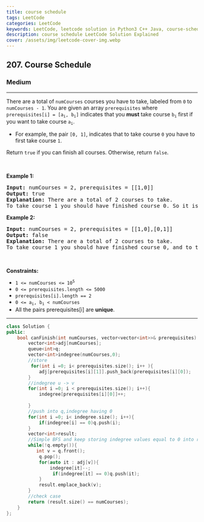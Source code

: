 ```yaml
---
title: course schedule
tags: LeetCode
categories: LeetCode
keywords: LeetCode, leetcode solution in Python3 C++ Java, course-schedule solution
description: course schedule LeetCode Solution Explained
cover: /assets/img/leetcode-cover-img.webp
---
```



<h2>207. Course Schedule</h2><h3>Medium</h3><hr><div><p>There are a total of <code>numCourses</code> courses you have to take, labeled from <code>0</code> to <code>numCourses - 1</code>. You are given an array <code>prerequisites</code> where <code>prerequisites[i] = [a<sub>i</sub>, b<sub>i</sub>]</code> indicates that you <strong>must</strong> take course <code>b<sub>i</sub></code> first if you want to take course <code>a<sub>i</sub></code>.</p>

<ul>
	<li>For example, the pair <code>[0, 1]</code>, indicates that to take course <code>0</code> you have to first take course <code>1</code>.</li>
</ul>

<p>Return <code>true</code> if you can finish all courses. Otherwise, return <code>false</code>.</p>

<p>&nbsp;</p>
<p><strong>Example 1:</strong></p>

<pre><strong>Input:</strong> numCourses = 2, prerequisites = [[1,0]]
<strong>Output:</strong> true
<strong>Explanation:</strong> There are a total of 2 courses to take. 
To take course 1 you should have finished course 0. So it is possible.
</pre>

<p><strong>Example 2:</strong></p>

<pre><strong>Input:</strong> numCourses = 2, prerequisites = [[1,0],[0,1]]
<strong>Output:</strong> false
<strong>Explanation:</strong> There are a total of 2 courses to take. 
To take course 1 you should have finished course 0, and to take course 0 you should also have finished course 1. So it is impossible.
</pre>

<p>&nbsp;</p>
<p><strong>Constraints:</strong></p>

<ul>
	<li><code>1 &lt;= numCourses &lt;= 10<sup>5</sup></code></li>
	<li><code>0 &lt;= prerequisites.length &lt;= 5000</code></li>
	<li><code>prerequisites[i].length == 2</code></li>
	<li><code>0 &lt;= a<sub>i</sub>, b<sub>i</sub> &lt; numCourses</code></li>
	<li>All the pairs prerequisites[i] are <strong>unique</strong>.</li>
</ul>
</div>

---




```cpp
class Solution {
public:
    bool canFinish(int numCourses, vector<vector<int>>& prerequisites) {
        vector<int>adj[numCourses];
        queue<int>q;
        vector<int>indegree(numCourses,0);
        //store 
         for(int i =0; i< prerequisites.size(); i++ ){
            adj[prerequisites[i][1]].push_back(prerequisites[i][0]);
        }
        //indegree u -> v
        for(int i =0; i < prerequisites.size(); i++){
            indegree[prerequisites[i][0]]++;
            
        }
        //push into q,indegree having 0
        for(int i =0; i< indegree.size(); i++){
            if(indegree[i] == 0)q.push(i);
        }
        vector<int>result;
        //Simple BFS and keep storing indegree values equal to 0 into result vector
        while(!q.empty()){
           int v = q.front();
            q.pop();
            for(auto it : adj[v]){
                indegree[it]--;
                 if(indegree[it] == 0)q.push(it);
            }
            result.emplace_back(v);
        }
        //check case 
        return (result.size() == numCourses);
    }
};
```
